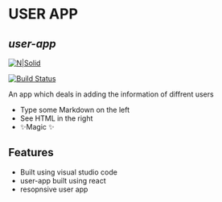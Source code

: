 # USER APP
## _user-app_

[![N|Solid](https://cldup.com/dTxpPi9lDf.thumb.png)](https://nodesource.com/products/nsolid)

[![Build Status](https://travis-ci.org/joemccann/dillinger.svg?branch=master)](https://travis-ci.org/joemccann/dillinger)

An app which deals in adding the information of diffrent users

- Type some Markdown on the left
- See HTML in the right
- ✨Magic ✨

## Features

- Built using visual studio code
- user-app built using react
- resopnsive user app
